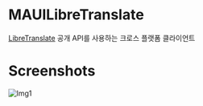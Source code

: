 # MAUILibreTranslate
[LibreTranslate](https://github.com/LibreTranslate/LibreTranslate) 공개 API를 사용하는 크로스 플랫폼 클라이언트


# Screenshots
![Img1](https://user-images.githubusercontent.com/124418235/219943211-2f0f6dd5-c739-40f9-b4a9-e698a7cb8d99.PNG)

